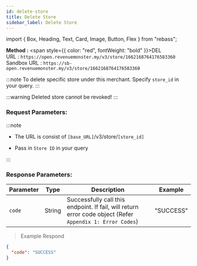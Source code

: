 ```yaml
---
id: delete-store
title: Delete Store
sidebar_label: Delete Store
---
```


import { Box, Heading, Text, Card, Image, Button, Flex } from "rebass";

**Method :** <span style={{ color: "red", fontWeight: "bold" }}>DEL</span><br/>
URL : `https://open.revenuemonster.my/v3/store/1662168764176583360`<br/>
Sandbox URL : `https://sb-open.revenuemonster.my/v3/store/1662168764176583360`

:::note
To delete specific store under this merchant. Specify `store_id` in your query.
:::

:::warning
Deleted store cannot be revoked!
:::

### Request Parameters:

:::note

- The URL is consist of `[base_URL]`/v3/store/`[store_id]`

- Pass in `Store ID` in your query

:::

### Response Parameters:

| Parameter | Type   | Description                                                                                               | Example   |
| --------- | ------ | --------------------------------------------------------------------------------------------------------- | --------- |
| `code`    | String | Successfully call this endpoint. If fail, will return error code object (Refer `Appendix 1: Error Codes`) | "SUCCESS" |

> Example Respond

```json
{
  "code": "SUCCESS"
}
```
